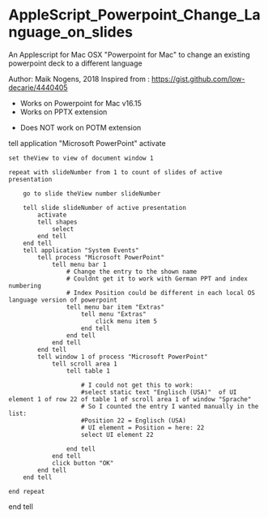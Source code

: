 # AppleScript_Powerpoint_Change_Language_on_slides
An Applescript for Mac OSX "Powerpoint for Mac" to change an existing powerpoint deck to a different language



Author: Maik Nogens, 2018
Inspired from : https://gist.github.com/low-decarie/4440405

+ Works on Powerpoint for Mac v16.15
+ Works on PPTX extension

- Does NOT work on POTM extension


tell application "Microsoft PowerPoint"
	activate
	
	set theView to view of document window 1
	
	repeat with slideNumber from 1 to count of slides of active presentation
		
		go to slide theView number slideNumber
		
		tell slide slideNumber of active presentation
			activate
			tell shapes
				select
			end tell
		end tell
		tell application "System Events"
			tell process "Microsoft PowerPoint"
				tell menu bar 1
					# Change the entry to the shown name
					# Couldnt get it to work with German PPT and index numbering
					# Index Position could be different in each local OS language version of powerpoint
					tell menu bar item "Extras"
						tell menu "Extras"
							click menu item 5
						end tell
					end tell
				end tell
			end tell
			tell window 1 of process "Microsoft PowerPoint"
				tell scroll area 1
					tell table 1
						
						# I could not get this to work:
						#select static text "Englisch (USA)"  of UI element 1 of row 22 of table 1 of scroll area 1 of window "Sprache" 
						# So I counted the entry I wanted manually in the list:
						#Position 22 = Englisch (USA)
						# UI element = Position = here: 22
						select UI element 22
						
					end tell
				end tell
				click button "OK"
			end tell
		end tell
		
	end repeat
end tell
